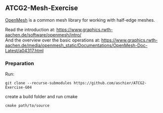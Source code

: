 ## ATCG2-Mesh-Exercise

[OpenMesh](https://www.graphics.rwth-aachen.de/software/openmesh/) is a common mesh library for working with half-edge meshes.

Read the introduction at: https://www.graphics.rwth-aachen.de/software/openmesh/intro/  
And the overview over the basic operations at: https://www.graphics.rwth-aachen.de/media/openmesh_static/Documentations/OpenMesh-Doc-Latest/a04317.html

### Preparation

Run:

```
git clone --recurse-submodules https://github.com/aschier/ATCG2-Exercise-G04
```

create a build folder and run cmake

```
cmake path/to/source
```
